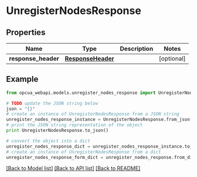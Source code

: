 # UnregisterNodesResponse


## Properties
Name | Type | Description | Notes
------------ | ------------- | ------------- | -------------
**response_header** | [**ResponseHeader**](ResponseHeader.md) |  | [optional] 

## Example

```python
from opcua_webapi.models.unregister_nodes_response import UnregisterNodesResponse

# TODO update the JSON string below
json = "{}"
# create an instance of UnregisterNodesResponse from a JSON string
unregister_nodes_response_instance = UnregisterNodesResponse.from_json(json)
# print the JSON string representation of the object
print UnregisterNodesResponse.to_json()

# convert the object into a dict
unregister_nodes_response_dict = unregister_nodes_response_instance.to_dict()
# create an instance of UnregisterNodesResponse from a dict
unregister_nodes_response_form_dict = unregister_nodes_response.from_dict(unregister_nodes_response_dict)
```
[[Back to Model list]](../README.md#documentation-for-models) [[Back to API list]](../README.md#documentation-for-api-endpoints) [[Back to README]](../README.md)


